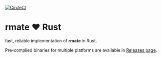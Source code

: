 [![CircleCI](https://img.shields.io/circleci/build/gh/listboss/rmate-rust?logo=circleci&style=for-the-badge)](https://circleci.com/gh/listboss/rmate-rust)
# rmate ♥ Rust

fast, reliable implementation of **rmate** in Rust.

Pre-complied binaries for multiple platforms are available in [Releases page](https://github.com/listboss/rmate-rust/releases).
